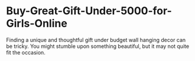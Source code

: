 # Buy-Great-Gift-Under-5000-for-Girls-Online
Finding a unique and thoughtful gift under budget wall hanging decor can be tricky. You might stumble upon something beautiful, but it may not quite fit the occasion. 
